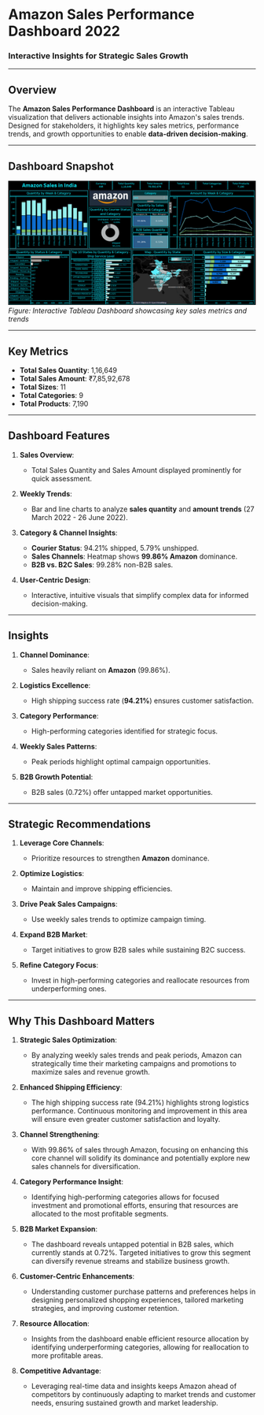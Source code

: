 # **Amazon Sales Performance Dashboard 2022**  
### **Interactive Insights for Strategic Sales Growth**  

---

## **Overview**  
The **Amazon Sales Performance Dashboard** is an interactive Tableau visualization that delivers actionable insights into Amazon's sales trends. Designed for stakeholders, it highlights key sales metrics, performance trends, and growth opportunities to enable **data-driven decision-making**.

---

## **Dashboard Snapshot**  

![Amazon Sales Performance Dashboard](Dashboard_Image.png)  
*Figure: Interactive Tableau Dashboard showcasing key sales metrics and trends*  

---

## **Key Metrics**  
- **Total Sales Quantity**: 1,16,649  
- **Total Sales Amount**: ₹7,85,92,678  
- **Total Sizes**: 11  
- **Total Categories**: 9  
- **Total Products**: 7,190  

---

## **Dashboard Features**  

1. **Sales Overview**:  
   - Total Sales Quantity and Sales Amount displayed prominently for quick assessment.  

2. **Weekly Trends**:  
   - Bar and line charts to analyze **sales quantity** and **amount trends** (27 March 2022 - 26 June 2022).  

3. **Category & Channel Insights**:  
   - **Courier Status**: 94.21% shipped, 5.79% unshipped.  
   - **Sales Channels**: Heatmap shows **99.86% Amazon** dominance.  
   - **B2B vs. B2C Sales**: 99.28% non-B2B sales.  

4. **User-Centric Design**:  
   - Interactive, intuitive visuals that simplify complex data for informed decision-making.

---

## **Insights**  

1. **Channel Dominance**:  
   - Sales heavily reliant on **Amazon** (99.86%).  

2. **Logistics Excellence**:  
   - High shipping success rate (**94.21%**) ensures customer satisfaction.  

3. **Category Performance**:  
   - High-performing categories identified for strategic focus.  

4. **Weekly Sales Patterns**:  
   - Peak periods highlight optimal campaign opportunities.  

5. **B2B Growth Potential**:  
   - B2B sales (0.72%) offer untapped market opportunities.

---

## **Strategic Recommendations**  

1. **Leverage Core Channels**:  
   - Prioritize resources to strengthen **Amazon** dominance.  

2. **Optimize Logistics**:  
   - Maintain and improve shipping efficiencies.  

3. **Drive Peak Sales Campaigns**:  
   - Use weekly sales trends to optimize campaign timing.  

4. **Expand B2B Market**:  
   - Target initiatives to grow B2B sales while sustaining B2C success.  

5. **Refine Category Focus**:  
   - Invest in high-performing categories and reallocate resources from underperforming ones.

---

## **Why This Dashboard Matters**  
1. **Strategic Sales Optimization**:  
      - By analyzing weekly sales trends and peak periods, Amazon can strategically time their marketing campaigns and promotions to maximize sales and revenue growth.

2. **Enhanced Shipping Efficiency**:  
      - The high shipping success rate (94.21%) highlights strong logistics performance. Continuous monitoring and improvement in this area will ensure even greater customer satisfaction and loyalty.

3. **Channel Strengthening**:  
      - With 99.86% of sales through Amazon, focusing on enhancing this core channel will solidify its dominance and potentially explore new sales channels for diversification.

4. **Category Performance Insight**:  
      - Identifying high-performing categories allows for focused investment and promotional efforts, ensuring that resources are allocated to the most profitable segments.

5. **B2B Market Expansion**:  
      - The dashboard reveals untapped potential in B2B sales, which currently stands at 0.72%. Targeted initiatives to grow this segment can diversify revenue streams and stabilize business growth.

6. **Customer-Centric Enhancements**:  
      - Understanding customer purchase patterns and preferences helps in designing personalized shopping experiences, tailored marketing strategies, and improving customer retention.

7. **Resource Allocation**:  
      - Insights from the dashboard enable efficient resource allocation by identifying underperforming categories, allowing for reallocation to more profitable areas.

8. **Competitive Advantage**:  
      - Leveraging real-time data and insights keeps Amazon ahead of competitors by continuously adapting to market trends and customer needs, ensuring sustained growth and market leadership.
